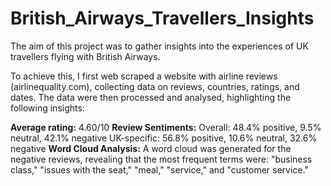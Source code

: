 # British_Airways_Travellers_Insights

The aim of this project was to gather insights into the experiences of UK travellers flying with British Airways.

To achieve this, I first web scraped a website with airline reviews (airlinequality.com), collecting data on reviews, countries, ratings, and dates. The data were then processed and analysed, highlighting the following insights:

**Average rating:** 4.60/10
**Review Sentiments:**
Overall: 48.4% positive, 9.5% neutral, 42.1% negative
UK-specific: 56.8% positive, 10.6% neutral, 32.6% negative
**Word Cloud Analysis:**
A word cloud was generated for the negative reviews, revealing that the most frequent terms were: "business class," "issues with the seat," "meal," "service," and "customer service."
